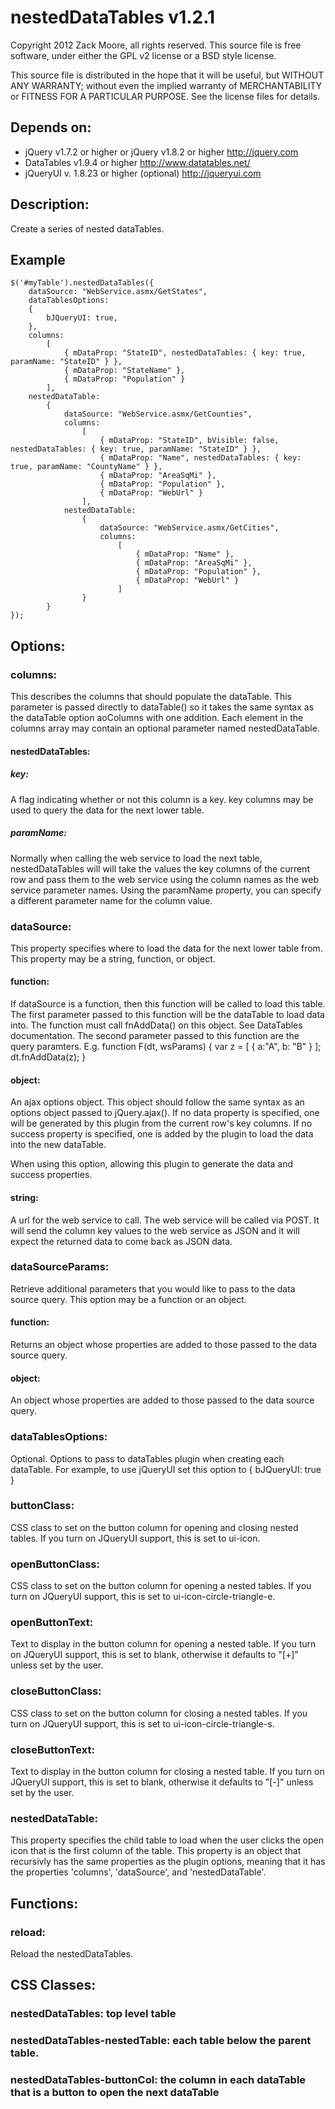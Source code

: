 ﻿nestedDataTables v1.2.1
=========================

Copyright 2012 Zack Moore, all rights reserved.
This source file is free software, under either the GPL v2 license or a BSD style license.

This source file is distributed in the hope that it will be useful, but 
WITHOUT ANY WARRANTY; without even the implied warranty of MERCHANTABILITY 
or FITNESS FOR A PARTICULAR PURPOSE. See the license files for details.

## Depends on:
- jQuery v1.7.2 or higher or jQuery v1.8.2 or higher http://jquery.com
- DataTables v1.9.4 or higher http://www.datatables.net/
- jQueryUI v. 1.8.23 or higher (optional) http://jqueryui.com 

## Description:
Create a series of nested dataTables.

## Example

	$('#myTable').nestedDataTables({
		dataSource: "WebService.asmx/GetStates",
		dataTablesOptions:
		{
			bJQueryUI: true,
		},
		columns:
			[
				{ mDataProp: "StateID", nestedDataTables: { key: true, paramName: "StateID" } },
				{ mDataProp: "StateName" },
				{ mDataProp: "Population" }
			],
		nestedDataTable:
			{
				dataSource: "WebService.asmx/GetCounties",
				columns:
					[
						{ mDataProp: "StateID", bVisible: false, nestedDataTables: { key: true, paramName: "StateID" } },
						{ mDataProp: "Name", nestedDataTables: { key: true, paramName: "CountyName" } },
						{ mDataProp: "AreaSqMi" },
						{ mDataProp: "Population" },
						{ mDataProp: "WebUrl" }
					],
				nestedDataTable:
					{
						dataSource: "WebService.asmx/GetCities",
						columns:
							[
								{ mDataProp: "Name" },
								{ mDataProp: "AreaSqMi" },
								{ mDataProp: "Population" },
								{ mDataProp: "WebUrl" }
							]
					}
			}
	});

## Options:
###    columns: 
This describes the columns that should populate the dataTable. This parameter is passed directly to dataTable() so it takes the same syntax as the dataTable 
option aoColumns with one addition. Each element in the columns array may contain an optional parameter named nestedDataTable.

####        nestedDataTables: 
#####            key:
A flag indicating whether or not this column is a key. key columns may be used to query the data for the next lower table. 

#####            paramName: 
Normally when calling the web service to load the next table, nestedDataTables will will take the values the key columns of the current row
and pass them to the web service using the column names as the web service parameter names. Using the paramName property, you can specify 
a different parameter name for the column value.

###    dataSource: 
This property specifies where to load the data for the next lower table from.
This property may be a string, function, or object.
        
####        function: 
If dataSource is a function, then this function will be called to load this table. The first parameter passed to this function will be the dataTable to load 
data into. The function must call fnAddData() on this object. See DataTables documentation.
The second parameter passed to this function are the query paramters.
E.g. function F(dt, wsParams) { var z = [ { a:"A", b: "B" } ]; dt.fnAddData(z); }

####        object: 
An ajax options object. This object should follow the same syntax as an options object passed to jQuery.ajax(). If no data property is specified, one
will be generated by this plugin from the current row's key columns. If no success property is specified, one is added by the plugin to load the data
into the new dataTable.

When using this option, allowing this plugin to generate the data and success properties.

####        string: 
A url for the web service to call. The web service will be called via POST. It will send the column key values to the web service as JSON and
it will expect the returned data to come back as JSON data.

###    dataSourceParams:
Retrieve additional parameters that you would like to pass to the data source query. This option may be a function or an object.

####            function:
Returns an object whose properties are added to those passed to the data source query.
            
####            object:
An object whose properties are added to those passed to the data source query.

###    dataTablesOptions:
Optional. Options to pass to dataTables plugin when creating each dataTable. For example, to use jQueryUI set this option to { bJQueryUI: true }

###    buttonClass:
CSS class to set on the button column for opening and closing nested tables. If you turn on JQueryUI support, this is set to ui-icon.

###    openButtonClass:
CSS class to set on the button column for opening a nested tables. If you turn on JQueryUI support, this is set to ui-icon-circle-triangle-e.

###    openButtonText: 
Text to display in the button column for opening a nested table. If you turn on JQueryUI support, this is set to blank, otherwise it defaults to "[+]" unless set by the user.

###    closeButtonClass: 
CSS class to set on the button column for closing a nested tables. If you turn on JQueryUI support, this is set to ui-icon-circle-triangle-s.

###    closeButtonText: 
Text to display in the button column for closing a nested table. If you turn on JQueryUI support, this is set to blank, otherwise it defaults to "[-]" unless set by the user.

###    nestedDataTable: 
This property specifies the child table to load when the user clicks the open icon that is the first column of the table. This property is an object
that recursivly has the same properties as the plugin options, meaning that it has the properties 'columns', 'dataSource', and 'nestedDataTable'.

## Functions:

### reload:
Reload the nestedDataTables.

## CSS Classes:
###    nestedDataTables: top level table

###    nestedDataTables-nestedTable: each table below the parent table.

###    nestedDataTables-buttonCol: the column in each dataTable that is a button to open the next dataTable
